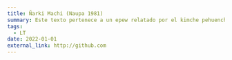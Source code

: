 ```yaml
---
title: Ñarki Machi (Naupa 1981)
summary: Este texto pertenece a un epew relatado por el kimche pehuenche Lorenzo Naupa Epuñán, al investigador Gilberto Sánchez, de la Universidad de Chile. El material se presenta en chedungun de la comunidad de Cañicú (pehuenche del Alto Bı́o-Bío).
tags:
  - LT
date: 2022-01-01
external_link: http://github.com
---
```

